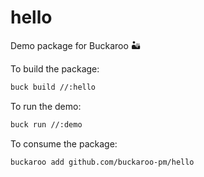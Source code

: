 # hello

Demo package for Buckaroo 🏜️

To build the package:

```bash
buck build //:hello
```

To run the demo:

```bash
buck run //:demo
```

To consume the package:

```bash
buckaroo add github.com/buckaroo-pm/hello
```
